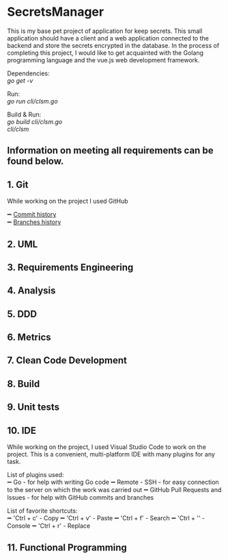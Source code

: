 # SecretsManager
This is my base pet project of application for keep secrets.
This small application should have a client and a web application connected to the backend and store the secrets encrypted in the database.
In the process of completing this project, I would like to get acquainted with the Golang programming language and the vue.js web development framework.

Dependencies:<br />
_go get -v <package-name>_  <br />

Run:<br />
_go run cli/clsm.go_  <br />

Build & Run:<br />
_go build cli/clsm.go_ <br />
_cli/clsm_ <br />


## Information on meeting all requirements can be found below.
## 1. Git
While working on the project I used GitHub

:heavy_minus_sign: [Commit history](https://github.com/40104/SecretsManager/commits/main) <br />
:heavy_minus_sign: [Branches history](https://github.com/40104/SecretsManager/branches) <br />

## 2. UML 

## 3. Requirements Engineering

## 4. Analysis

## 5. DDD

## 6. Metrics

## 7. Clean Code Development

## 8. Build

## 9. Unit tests

## 10. IDE
While working on the project, I used Visual Studio Code to work on the project.
This is a convenient, multi-platform IDE with many plugins for any task.

List of plugins used:<br />
:heavy_minus_sign: Go - for help with writing Go code
:heavy_minus_sign: Remote - SSH - for easy connection to the server on which the work was carried out
:heavy_minus_sign: GitHub Pull Requests and Issues - for help with GitHub commits and branches

List of favorite shortcuts:<br />
:heavy_minus_sign: 'Ctrl + c' - Copy
:heavy_minus_sign: 'Ctrl + v' - Paste
:heavy_minus_sign: 'Ctrl + f' - Search
:heavy_minus_sign: 'Ctrl + '' - Console
:heavy_minus_sign: 'Ctrl + r' - Replace

## 11. Functional Programming



